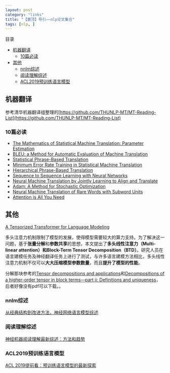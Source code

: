 ```yaml
---
layout: post
category: "links"
title: "【置顶】导引——nlp论文集合"
tags: [nlp, ]
---
```


目录

<!-- TOC -->

- [机器翻译](#机器翻译)
    - [10篇必读](#10篇必读)
- [其他](#其他)
    - [nnlm综述](#nnlm综述)
    - [阅读理解综述](#阅读理解综述)
    - [ACL2019预训练语言模型](#acl2019预训练语言模型)

<!-- /TOC -->

## 机器翻译

参考清华机器翻译组整理的[https://github.com/THUNLP-MT/MT-Reading-List](https://github.com/THUNLP-MT/MT-Reading-List)

### 10篇必读

+ [The Mathematics of Statistical Machine Translation: Parameter Estimation](http://aclweb.org/anthology/J93-2003)
+ [BLEU: a Method for Automatic Evaluation of Machine Translation](http://aclweb.org/anthology/P02-1040)
+ [Statistical Phrase-Based Translation](http://aclweb.org/anthology/N03-1017)
+ [Minimum Error Rate Training in Statistical Machine Translation](http://aclweb.org/anthology/P03-1021)
+ [Hierarchical Phrase-Based Translation](http://aclweb.org/anthology/J07-2003)
+ [Sequence to Sequence Learning with Neural Networks](https://papers.nips.cc/paper/5346-sequence-to-sequence-learning-with-neural-networks.pdf)
+ [Neural Machine Translation by Jointly Learning to Align and Translate](https://arxiv.org/pdf/1409.0473.pdf)
+ [Adam: A Method for Stochastic Optimization](https://arxiv.org/pdf/1412.6980)
+ [Neural Machine Translation of Rare Words with Subword Units](https://arxiv.org/pdf/1508.07909.pdf)
+ [Attention is All You Need](https://papers.nips.cc/paper/7181-attention-is-all-you-need.pdf)


## 其他

[A Tensorized Transformer for Language Modeling](https://arxiv.org/pdf/1906.09777.pdf)

多头注意力机制限制了模型的发展，使得模型需要较大的算力支持。为了解决这一问题，基于**张量分解**和**参数共享**的思想，本文提出了**多头线性注意力（Multi-linear attention）**和**Block-Term Tensor Decomposition（BTD）**。研究人员在语言建模任务及神经翻译任务上进行了测试，与许多语言建模方法相比，多头线性注意力机制不仅可以**大大压缩模型参数数量**，而且**提升了模型的性能**。

分解那块参考的[Tensor decompositions and applications](http://www.kolda.net/publication/TensorReview.pdf)和[Decompositions of a higher-order tensor in block terms—part ii: Definitions and uniqueness](https://www.researchgate.net/publication/220656664_Decompositions_of_a_Higher-Order_Tensor_in_Block_Terms-Part_II_Definitions_and_Uniqueness?_iepl%5BgeneralViewId%5D=GidOAKvMwvySBJxXGLf7dnk20JGueu7IopW8&_iepl%5Bcontexts%5D%5B0%5D=searchReact&_iepl%5BviewId%5D=7E2q1w0hmoIJSdCgfRKWh6JguNUiAGrpN0Lk&_iepl%5BsearchType%5D=publication&_iepl%5Bdata%5D%5BcountLessEqual20%5D=1&_iepl%5Bdata%5D%5BinteractedWithPosition1%5D=1&_iepl%5Bdata%5D%5BwithoutEnrichment%5D=1&_iepl%5Bposition%5D=1&_iepl%5BrgKey%5D=PB%3A220656664&_iepl%5BtargetEntityId%5D=PB%3A220656664&_iepl%5BinteractionType%5D=publicationTitle)，后者好像没有pdf可以下载。。

### nnlm综述

[从经典结构到改进方法，神经网络语言模型综述](https://mp.weixin.qq.com/s?__biz=MzA3MzI4MjgzMw==&mid=2650766368&idx=4&sn=d7876bb4adb0ded6ad3736b878f8e541&chksm=871ab85eb06d31481e25aea171f87d355ac25465dc173abe49a1e075463cb19b777d1776b4dd&scene=0&xtrack=1&pass_ticket=I7vMVoY36Vu5%2FFz%2FMUDKXgy%2FHocjPiCFYYtVANqq1m0CCQBpIAQhSU5BGMcu7Il0#rd)

### 阅读理解综述

[神经机器阅读理解最新综述：方法和趋势](https://mp.weixin.qq.com/s?__biz=MzIwMTc4ODE0Mw==&mid=2247498503&idx=1&sn=ca27b9f04effcdfd8add3cd22aede262&chksm=96ea2487a19dad91aa546eb1d49d851d3e43b56f360ad75bd7bb2d18a2977c16b1908ce1b43f&scene=0&xtrack=1&pass_ticket=I7vMVoY36Vu5%2FFz%2FMUDKXgy%2FHocjPiCFYYtVANqq1m0CCQBpIAQhSU5BGMcu7Il0#rd)

### ACL2019预训练语言模型

[ACL 2019提前看：预训练语言模型的最新探索](https://mp.weixin.qq.com/s?__biz=MzA3MzI4MjgzMw==&mid=2650766791&idx=4&sn=c2e2088877e0ec88fe67e68ed7db5f65&chksm=871ab9b9b06d30afaeb21aefff562d6d3eab86f82b0b0a86315e6c75f54171e2d6ddaf2d0199&scene=0&xtrack=1&pass_ticket=I7vMVoY36Vu5%2FFz%2FMUDKXgy%2FHocjPiCFYYtVANqq1m0CCQBpIAQhSU5BGMcu7Il0#rd)
